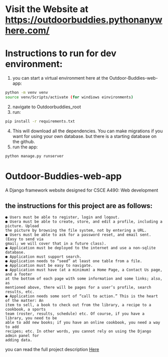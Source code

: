# Visit the Website at https://outdoorbuddies.pythonanywhere.com/

# Instructions to run for dev environment:
1. you can start a virtual environment here at the Outdoor-Buddies-web-app:
```bash
python -m venv venv
source venv/Scripts/activate (for windiows einvironments)

 ```
2. navigate to Outdoorbuddies_root
3. run:
```bash
pip install -r requirements.txt
```
4. This will download all the dependencies. You can make migrations if you want for using your own database. but there is a starting database on the github.
5. run the app:
```bash
python manage.py runserver
```
# Outdoor-Buddies-web-app
A Django framework website designed for CSCE A490: Web development
## the instructions for this project are as follows:
```
● Users must be able to register, login and logout.
● Usera must be able to create, store, and edit a profile, including a picture. Upload
the picture by browsing the file system, not by entering a URL.
● Users must be able to ask for a password reset, and email sent. (Easy to send via
gmail; we will cover that in a future class).
● Application must be deployed to the internet and use a non-sqlite database.
● Application must support search.
● Application needs to “seed” at least one table from a file.
● Application must be easy to navigate.
● Application must have (at a minimum) a Home Page, a Contact Us page, and a footer
at the bottom of each page with some information and some links; also, as
mentioned above, there will be pages for a user’s profile, search results, etc.
● Application needs some sort of “call to action.” This is the heart of the matter: An
item to sell, a book to check out from the library, a recipe to a cookbook, a sports
team (roster, results, schedule) etc. Of course, if you have a library, you need to be
able to add new books; if you have an online cookbook, you need a way to add
recipes; etc. In other words, you cannot rely on using the Django admin panel for
adding data.
```
you can read the full project description [Here](https://github.com/AKashton/Outdoor-Buddies-web-app/blob/main/2023%20Assignment%207_%20Final%20Project%20(1).pdf)
